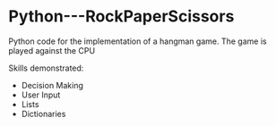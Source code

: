 # Python---RockPaperScissors
Python code for the implementation of a hangman game.
The game is played against the CPU

Skills demonstrated:
- Decision Making
- User Input
- Lists
- Dictionaries

